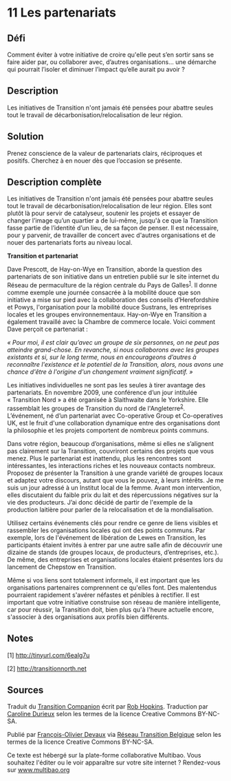 # 11 Les partenariats 

## Défi
Comment éviter à votre initiative de croire qu'elle peut s’en sortir sans se faire aider par, ou collaborer avec, d’autres organisations... une démarche qui pourrait l’isoler et diminuer l’impact qu’elle aurait pu avoir ?

## Description
Les initiatives de Transition n'ont jamais été pensées pour abattre seules tout le travail de décarbonisation/relocalisation de leur région. 

## Solution
Prenez conscience de la valeur de partenariats clairs, réciproques et positifs. Cherchez à en nouer dès que l’occasion se présente. 

## Description complète
Les initiatives de Transition n'ont jamais été pensées pour abattre seules tout le travail de décarbonisation/relocalisation de leur région. Elles sont plutôt là pour servir de catalyseur, soutenir les projets et essayer de changer l’image qu’un quartier a de lui-même, jusqu'à ce que la Transition fasse partie de l’identité d’un lieu, de sa façon de penser. Il est nécessaire, pour y parvenir, de travailler de concert avec d'autres organisations et de nouer des partenariats forts au niveau local. 

**Transition et partenariat**

Dave Prescott, de Hay-on-Wye en Transition, aborde la question des partenariats de son initiative dans un entretien publié sur le site internet du Réseau de permaculture de la région centrale du Pays de Galles<sup>[1](#note)</sup>. Il donne comme exemple une journée consacrée à la mobilité douce que son initiative a mise sur pied avec la collaboration des conseils d’Herefordshire et Powys, l'organisation pour la mobilité douce Sustrans, les entreprises locales et les groupes environnementaux. Hay-on-Wye en Transition a également travaillé avec la Chambre de commerce locale. Voici comment Dave perçoit ce partenariat :

_« Pour moi, il est clair qu’avec un groupe de six personnes, on ne peut pas atteindre grand-chose. En revanche, si nous collaborons avec les groupes existants et si, sur le long terme, nous en encourageons d’autres à reconnaître l'existence et le potentiel de la Transition, alors, nous avons une chance d'être à l'origine d'un changement vraiment significatif. »_

Les initiatives individuelles ne sont pas les seules à tirer avantage des partenariats. En novembre 2009, une conférence d’un jour intitulée « Transition Nord » a été organisée à Slaithwaite dans le Yorkshire. Elle rassemblait les groupes de Transition du nord de l'Angleterre<sup>[2](#note)</sup>. L’événement, né d’un partenariat avec Co-operative Group et Co-operatives UK, est le fruit d'une collaboration dynamique entre des organisations dont la philosophie et les projets comportent de nombreux points communs.

Dans votre région, beaucoup d’organisations, même si elles ne s’alignent pas clairement sur la Transition, couvriront certains des projets que vous menez. Plus le partenariat est inattendu, plus les rencontres sont intéressantes, les interactions riches et les nouveaux contacts nombreux. Proposez de présenter la Transition à une grande variété de groupes locaux et adaptez votre discours, autant que vous le pouvez, à leurs intérêts. Je me suis un jour adressé à un Institut local de la femme. Avant mon intervention, elles discutaient du faible prix du lait et des répercussions négatives sur la vie des producteurs. J’ai donc décidé de partir de l'exemple de la production laitière pour parler de la relocalisation et de la mondialisation.

Utilisez certains événements clés pour rendre ce genre de liens visibles et rassembler les organisations locales qui ont des points communs. Par exemple, lors de l'événement de libération de Lewes en Transition, les participants étaient invités à entrer par une autre salle afin de découvrir une dizaine de stands (de groupes locaux, de producteurs, d’entreprises, etc.). De même, des entreprises et organisations locales étaient présentes lors du lancement de Chepstow en Transition.

Même si vos liens sont totalement informels, il est important que les organisations partenaires comprennent ce qu'elles font. Des malentendus pourraient rapidement s'avérer néfastes et pénibles à rectifier. Il est important que votre initiative construise son réseau de manière intelligente, car pour réussir, la Transition doit, bien plus qu'à l'heure actuelle encore, s'associer à des organisations aux profils bien différents. 

<a id="note"> </a>
## Notes

[1]  http://tinyurl.com/6ealg7u

[2] http://transitionnorth.net

## Sources
Traduit du [Transition Companion](https://www.transitionnetwork.org/transition-companion) écrit par [Rob Hopkins](https://www.transitionnetwork.org/about/people/staff-and-key-contributors). Traduction par [Caroline Durieux](http://www.reseautransition.be/articles/author/caroline-durieux/) selon les termes de la licence Creative Commons BY-NC-SA.

Publié par [François-Olivier Devaux](mailto:francois@reseautransition.be) via [Réseau Transition Belgique](http://www.reseautransition.be/) selon les termes de la licence Creative Commons BY-NC-SA.

Ce texte est hébergé sur la plate-forme collaborative Multibao. Vous souhaitez l'éditer ou le voir apparaître sur votre site internet ? Rendez-vous sur www.multibao.org 